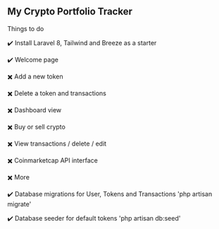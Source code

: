 ## My Crypto Portfolio Tracker

 Things to do

:heavy_check_mark: Install Laravel 8, Tailwind and Breeze as a starter

:heavy_check_mark: Welcome page

:heavy_multiplication_x: Add a new token

:heavy_multiplication_x: Delete a token and transactions

:heavy_multiplication_x: Dashboard view

:heavy_multiplication_x: Buy or sell crypto

:heavy_multiplication_x: View transactions / delete / edit

:heavy_multiplication_x: Coinmarketcap API interface

:heavy_multiplication_x: More




:heavy_check_mark: Database migrations for User, Tokens and Transactions 'php artisan migrate'

:heavy_check_mark: Database seeder for default tokens 'php artisan db:seed'


